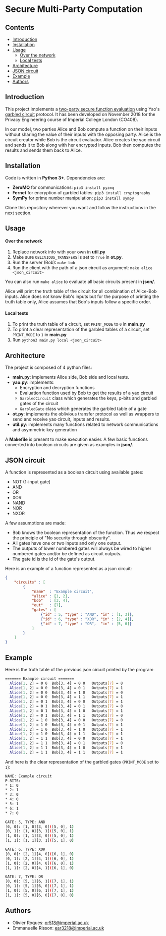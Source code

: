 # Secure Multi-Party Computation

## Contents
* [Introduction](#introduction)
* [Installation](#installation)
* [Usage](#usage)
    * [Over the network](#over-the-network)
    * [Local tests](#local-tests)
* [Architecture](#architecture)
* [JSON circuit](#json-circuit)
* [Example](#example)
* [Authors](#authors)

## Introduction
This project implements a [two-party secure function evaluation](https://en.wikipedia.org/wiki/Secure_two-party_computation) using Yao's [garbled circuit](https://en.wikipedia.org/wiki/Garbled_circuit) protocol. It has been developed on November 2018 for the Privacy Engineering course of Imperial College London (CO408).

In our model, two parties Alice and Bob compute a function on their inputs without sharing the value of their inputs with the opposing party. Alice is the circuit creator while Bob is the circuit evaluator. Alice creates the yao circuit and sends it to Bob along with her encrypted inputs. Bob then computes the results and sends them back to Alice.

## Installation
Code is written in **Python 3+**. Dependencies are:
* **ZeroMQ** for communications: `pip3 install pyzmq`
* **Fernet** for encryption of garbled tables: `pip3 install cryptography`
* **SymPy** for prime number manipulation: `pip3 install sympy`

Clone this repository wherever you want and follow the instructions in the next section.

## Usage

#### Over the network
1. Replace network info with your own in **util.py**
2. Make sure `OBLIVIOUS_TRANSFERS` is set to `True` in **ot.py**.
3. Run the server (Bob): `make bob`
4. Run the client with the path of a json circuit as argument: `make alice <json_circuit>`

You can also run `make alice` to evaluate all basic circuits present in **json/**.

Alice will print the truth table of the circuit for all combination of Alice-Bob inputs. Alice does not know Bob's inputs but for the purpose of printing the truth table only, Alice assumes that Bob's inputs follow a specific order.

#### Local tests
1. To print the truth table of a circuit, set `PRINT_MODE` to `0` in **main.py**
2. To print a clear representation of the garbled tables of a circuit, set `PRINT_MODE` to `1` in **main.py**
3. Run `python3 main.py local <json_circuit>`

## Architecture
The project is composed of 4 python files:
* **main.py**: implements Alice side, Bob side and local tests.
* **yao.py**: implements:
    * Encryption and decryption functions
    * Evaluation function used by Bob to get the results of a yao circuit
    * `GarbledCircuit` class which generates the keys, p-bits and garbled gates of the circuit
    * `GarbledGate` class which generates the garbled table of a gate
* **ot.py**: implements the oblivious transfer protocol as well as wrappers to send and receive yao circuit, inputs and results.
* **util.py**: implements many functions related to network communications and asymmetric key generation

A **Makefile** is present to make execution easier. A few basic functions converted into boolean circuits are given as examples in **json/**.

## JSON circuit
A function is represented as a boolean circuit using available gates:
* NOT (1-input gate)
* AND
* OR
* XOR
* NAND
* NOR
* NXOR

A few assumptions are made:
* Bob knows the boolean representation of the function. Thus we respect the principle of "No security through obscurity".
* All gates have one or two inputs and only one output.
* The outputs of lower numbered gates will always be wired to higher numbered gates and/or be defined as circuit outputs.
* The gate id is the id of the gate's output.

Here is an example of a function represented as a json circuit:
```json
{
    "circuits" : [
        {
            "name"  : "Example circuit",
            "alice" : [1, 2],
            "bob"   : [3, 4],
            "out"   : [7],
            "gates" : [
                {"id" : 5, "type" : "AND", "in" : [1, 3]},
                {"id" : 6, "type" : "XOR", "in" : [2, 4]},
                {"id" : 7, "type" : "OR",  "in" : [5, 6]}
            ]
        }
    ]
}
```

## Example
Here is the truth table of the previous json circuit printed by the program:
```sh
======= Example circuit =======
  Alice[1, 2] = 0 0  Bob[3, 4] = 0 0   Outputs[7] = 0
  Alice[1, 2] = 0 0  Bob[3, 4] = 0 1   Outputs[7] = 1
  Alice[1, 2] = 0 0  Bob[3, 4] = 1 0   Outputs[7] = 0
  Alice[1, 2] = 0 0  Bob[3, 4] = 1 1   Outputs[7] = 1
  Alice[1, 2] = 0 1  Bob[3, 4] = 0 0   Outputs[7] = 1
  Alice[1, 2] = 0 1  Bob[3, 4] = 0 1   Outputs[7] = 0
  Alice[1, 2] = 0 1  Bob[3, 4] = 1 0   Outputs[7] = 1
  Alice[1, 2] = 0 1  Bob[3, 4] = 1 1   Outputs[7] = 0
  Alice[1, 2] = 1 0  Bob[3, 4] = 0 0   Outputs[7] = 0
  Alice[1, 2] = 1 0  Bob[3, 4] = 0 1   Outputs[7] = 1
  Alice[1, 2] = 1 0  Bob[3, 4] = 1 0   Outputs[7] = 1
  Alice[1, 2] = 1 0  Bob[3, 4] = 1 1   Outputs[7] = 1
  Alice[1, 2] = 1 1  Bob[3, 4] = 0 0   Outputs[7] = 1
  Alice[1, 2] = 1 1  Bob[3, 4] = 0 1   Outputs[7] = 0
  Alice[1, 2] = 1 1  Bob[3, 4] = 1 0   Outputs[7] = 1
  Alice[1, 2] = 1 1  Bob[3, 4] = 1 1   Outputs[7] = 1
```

And here is the clear representation of the garbled gates (`PRINT_MODE` set to `1`):
```sh
NAME: Example circuit
P-BITS:
* 1: 0
* 2: 1
* 3: 0
* 4: 0
* 5: 1
* 6: 1
* 7: 0

GATE: 5, TYPE: AND
[0, 0]: [1, 0][3, 0]([5, 0], 1)
[0, 1]: [1, 0][3, 1]([5, 0], 1)
[1, 0]: [1, 1][3, 0]([5, 0], 1)
[1, 1]: [1, 1][3, 1]([5, 1], 0)

GATE: 6, TYPE: XOR
[0, 0]: [2, 1][4, 0]([6, 1], 0)
[0, 1]: [2, 1][4, 1]([6, 0], 1)
[1, 0]: [2, 0][4, 0]([6, 0], 1)
[1, 1]: [2, 0][4, 1]([6, 1], 0)

GATE: 7, TYPE: OR
[0, 0]: [5, 1][6, 1]([7, 1], 1)
[0, 1]: [5, 1][6, 0]([7, 1], 1)
[1, 0]: [5, 0][6, 1]([7, 1], 1)
[1, 1]: [5, 0][6, 0]([7, 0], 0)
```

## Authors
* Olivier Roques: <or518@imperial.ac.uk>
* Emmanuelle Risson: <ear3218@imperial.ac.uk>
